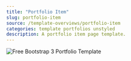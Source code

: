 ```yaml
---
title: "Portfolio Item"
slug: portfolio-item
source: /template-overviews/portfolio-item
categories: template portfolios unstyled
description: A portfolio item page template.
---
```


<img src="/assets/img/templates/portfolio-item.jpg" class="img-responsive" alt="Free Bootstrap 3 Portfolio Template">
